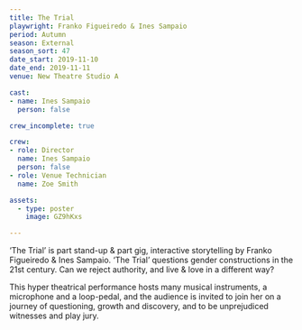 ```yaml
---
title: The Trial
playwright: Franko Figueiredo & Ines Sampaio
period: Autumn
season: External 
season_sort: 47
date_start: 2019-11-10
date_end: 2019-11-11
venue: New Theatre Studio A

cast:
- name: Ines Sampaio
  person: false

crew_incomplete: true 

crew: 
- role: Director
  name: Ines Sampaio
  person: false 
- role: Venue Technician
  name: Zoe Smith

assets:
  - type: poster
    image: GZ9hKxs

---
```


‘The Trial’ is part stand-up & part gig, interactive storytelling by Franko Figueiredo & Ines Sampaio. ‘The Trial’ questions gender constructions in the 21st century. Can we reject authority, and live & love in a different way?

This hyper theatrical performance hosts many musical instruments, a microphone and a loop-pedal, and the audience is invited to join her on a journey of questioning, growth and discovery, and to be unprejudiced witnesses and play jury.
